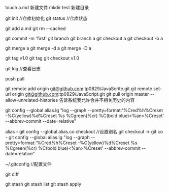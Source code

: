 touch a.md  新建文件
mkdir test  新建目录

git init    //仓库初始化
git status  //仓库状态

git add a.md
git rm --cached <file>

git commit -m 'first'
git branch
git branch a
git checkout a
git checkout -b a

git merge a
git merge -d a
git merge -D a

git tag v1.0
git tag
git checkout v1.0

git log //查看日志

push
pull


git remote add origin git@github.com:tp0829/JavaScrite.git
git remote set-url origin git@github.com:tp0829/JavaScript.git
git pull origin master --allow-unrelated-histories 告诉系统我允许合并不相关历史的内容

git config --global alias.lg "log --graph --pretty=format:'%Cred%h%Creset -%C(yellow)%d%Creset %s %Cgreen(%cr) %C(bold blue)<%an>%Creset' --abbrev-commit --date=relative"



alias
    - git config --global alias.co checkout  //设置别名 git checkout -> git co
    - git config --global alias.lg "log --graph --pretty=format:'%Cred%h%Creset -%C(yellow)%d%Creset %s %Cgreen(%cr) %C(bold blue)<%an>%Creset' --abbrev-commit --date=relative"

~/.gitconfig //配置文件

git diff

git stash
    git stash list
    git stash apply
    
